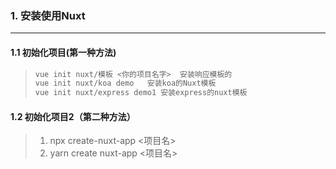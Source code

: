 ### 1. 安装使用Nuxt 

---

#### 1.1 初始化项目(第一种方法)

> ```js
> vue init nuxt/模板 <你的项目名字>  安装响应模板的   
> vue init nuxt/koa demo   安装koa的Nuxt模板
> vue init nuxt/express demo1 安装express的nuxt模板   
> ```

#### 1.2 初始化项目2（第二种方法）

> 1. npx create-nuxt-app <项目名>
> 2. yarn create nuxt-app <项目名>


